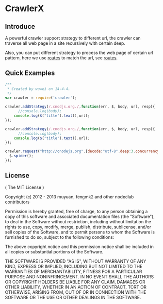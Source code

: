 # CrawlerX


## Introduce

A powerful crawler support strategy to different url, the crawler can traverse all web page in a site recursively with
certain deep. 

Also, you can put different strategy to process the web page of certain url pattern, here we use [routes](https://www.npmjs.org/package/routes) to match the url, see [routes](https://www.npmjs.org/package/routes).

## Quick Examples

```js
/**
 * Created by wuwei on 14-4-4.
 */
var crawler = require('crawler');

crawler.addStrategy(/.cnodjs.org./,function(err, $, body, url, resp){
	  //console.log(body);
    console.log($("title").text(),url);
});

crawler.addStrategy(/.cnodjs.org./,function(err, $, body, url, resp){
	  //console.log(body);
    console.log($("title").text(),url);
});

crawler.request("http://cnodejs.org",{decode:"utf-8",deep:3,concurrency:3}, function(err, $, body,url,resp){
  $.spider();
});
```
## License

( The MIT License )

Copyright (c) 2012 - 2013 muyuan, fengmk2 and other nodeclub contributors

Permission is hereby granted, free of charge, to any person obtaining
a copy of this software and associated documentation files (the
"Software"), to deal in the Software without restriction, including
without limitation the rights to use, copy, modify, merge, publish,
distribute, sublicense, and/or sell copies of the Software, and to
permit persons to whom the Software is furnished to do so, subject to
the following conditions:

The above copyright notice and this permission notice shall be
included in all copies or substantial portions of the Software.

THE SOFTWARE IS PROVIDED "AS IS", WITHOUT WARRANTY OF ANY KIND,
EXPRESS OR IMPLIED, INCLUDING BUT NOT LIMITED TO THE WARRANTIES OF
MERCHANTABILITY, FITNESS FOR A PARTICULAR PURPOSE AND
NONINFRINGEMENT. IN NO EVENT SHALL THE AUTHORS OR COPYRIGHT HOLDERS BE
LIABLE FOR ANY CLAIM, DAMAGES OR OTHER LIABILITY, WHETHER IN AN ACTION
OF CONTRACT, TORT OR OTHERWISE, ARISING FROM, OUT OF OR IN CONNECTION
WITH THE SOFTWARE OR THE USE OR OTHER DEALINGS IN THE SOFTWARE.
